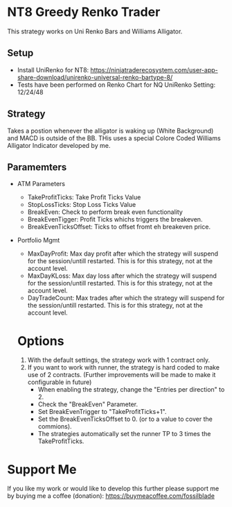 # NT8 Greedy Renko Trader
This strategy works on Uni Renko Bars and Williams Alligator.

## Setup
- Install UniRenko for NT8: https://ninjatraderecosystem.com/user-app-share-download/unirenko-universal-renko-bartype-8/
- Tests have been performed on Renko Chart for NQ UniRenko Setting: 12/24/48

## Strategy
Takes a postion whenever the alligator is waking up (White Background) and MACD is outside of the BB.
THis uses a special Colore Coded Williams Alligator Indicator developed by me.

## Paramemters

- ATM Parameters
  - TakeProfitTicks: Take Profit Ticks Value
  - StopLossTicks: Stop Loss Ticks Value
  - BreakEven: Check to perform break even functionality
  - BreakEvenTigger: Profit Ticks whichs triggers the breakeven.
  - BreakEvenTicksOffset: Ticks to offset fromt eh breakeven price.
- Portfolio Mgmt
  - MaxDayProfit: Max day profit after which the strategy will suspend for the session/untill restarted. This is for this strategy, not at the account level.
  - MaxDayKLoss: Max day loss after which the strategy will suspend for the session/untill restarted. This is for this strategy, not at the account level.
  - DayTradeCount:  Max trades after which the strategy will suspend for the session/untill restarted. This is for this strategy, not at the account level. 

  # Options

  1. With the default settings, the strategy work with 1 contract only.
  2. If you want to work with runner, the strategy is hard coded to make use of 2 contracts. (Further improvements will be made to make it configurable in future)
     - When enabling the strategy, change the "Entries per direction" to 2.
     - Check the "BreakEven" Parameter.
     - Set BreakEvenTrigger to "TakeProfitTicks+1".
     - Set the BreakEvenTicksOffset to 0. (or to a value to cover the commions).
     - The strategies automatically set the runner TP to 3 times the TakeProfitTicks.

# Support Me
If you like my work or would like to develop this further please support me by buying me a coffee (donation): https://buymeacoffee.com/fossilblade

